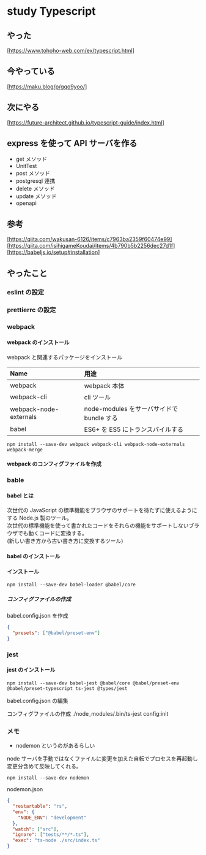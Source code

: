 # study Typescript

## やった

[https://www.tohoho-web.com/ex/typescript.html]

## 今やっている

[https://maku.blog/p/gqo9yoo/]

## 次にやる

[https://future-architect.github.io/typescript-guide/index.html]

## express を使って API サーバを作る

- get メソッド
- UnitTest
- post メソッド
- postgresql 連携
- delete メソッド
- update メソッド
- openapi

## 参考

[https://qiita.com/wakusan-6126/items/c7963ba2359f60474e99]
[https://qiita.com/isihigameKoudai/items/4b790b5b2256dec27d1f]
[https://babeljs.io/setup#installation]

## やったこと

### eslint の設定

### prettierrc の設定

### webpack

#### webpack のインストール

webpack と関連するパッケージをインストール

| Name                   | 用途                                      |
| :--------------------- | :---------------------------------------- |
| webpack                | webpack 本体                              |
| webpack-cli            | cli ツール                                |
| webpack-node-externals | node-modules をサーバサイドで bundle する |
| babel                  | ES6+ を ES5 にトランスパイルする          |

```shell
npm install --save-dev webpack webpack-cli webpack-node-externals webpack-merge
```

#### webpack のコンフィグファイルを作成

### bable

#### babel とは

次世代の JavaScript の標準機能をブラウザのサポートを待たずに使えるようにする Node.js 製のツール。  
次世代の標準機能を使って書かれたコードをそれらの機能をサポートしないブラウザでも動くコードに変換する。  
(新しい書き方から古い書き方に変換するツール)

#### babel のインストール

#### インストール

```shellscript
npm install --save-dev babel-loader @babel/core
```

##### コンフィグファイルの作成

babel.config.json を作成

```json
{
  "presets": ["@babel/preset-env"]
}
```

### jest

#### jest のインストール

```shell
npm install --save-dev babel-jest @babel/core @babel/preset-env @babel/preset-typescript ts-jest @types/jest
```

babel.config.json の編集

コンフィグファイルの作成
./node_modules/.bin/ts-jest config:init

### メモ

- nodemon というのがあるらしい

node サーバを手動ではなくファイルに変更を加えた自転でプロセスを再起動し変更分含めて反映してくれる。

```shell
npm install --save-dev nodemon
```

nodemon.json

```json
{
  "restartable": "rs",
  "env": {
    "NODE_ENV": "development"
  },
  "watch": ["src"],
  "ignore": ["tests/**/*.ts"],
  "exec": "ts-node ./src/index.ts"
}
```
